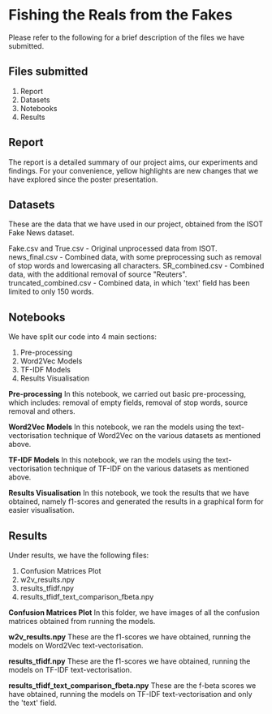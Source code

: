 ﻿# Fishing the Reals from the Fakes

Please refer to the following for a brief description of the files we have submitted.

## Files submitted

1. Report
2. Datasets
3. Notebooks
4. Results


## Report

The report is a detailed summary of our project aims, our experiments and findings. For your convenience, yellow highlights are new changes that we have explored since the poster presentation.


## Datasets
These are the data that we have used in our project, obtained from the ISOT Fake News dataset. 

Fake.csv and True.csv - Original unprocessed data from ISOT.
news_final.csv - Combined data, with some preprocessing such as removal of stop words and lowercasing all characters.
SR_combined.csv - Combined data, with the additional removal of source "Reuters".
truncated_combined.csv - Combined data, in which 'text' field has been limited to only 150 words.



## Notebooks

We have split our code into 4 main sections:
1. Pre-processing
2. Word2Vec Models
3. TF-IDF Models
4. Results Visualisation

**Pre-processing**
In this notebook, we carried out basic pre-processing, which includes: removal of empty fields, removal of stop words, source removal and others.

**Word2Vec Models**
In this notebook, we ran the models using the text-vectorisation technique of Word2Vec on the various datasets as mentioned above.

**TF-IDF Models**
In this notebook, we ran the models using the text-vectorisation technique of TF-IDF on the various datasets as mentioned above.

**Results Visualisation**
In this notebook, we took the results that we have obtained, namely f1-scores and generated the results in a graphical form for easier visualisation.


## Results

Under results, we have the following files:
1. Confusion Matrices Plot
2. w2v_results.npy
3. results_tfidf.npy
4. results_tfidf_text_comparison_fbeta.npy

**Confusion Matrices Plot**
In this folder, we have images of all the confusion matrices obtained from running the models.

**w2v_results.npy**
These are the f1-scores we have obtained, running the models on Word2Vec text-vectorisation.

**results_tfidf.npy**
These are the f1-scores we have obtained, running the models on TF-IDF text-vectorisation.

**results_tfidf_text_comparison_fbeta.npy**
These are the f-beta scores we have obtained, running the models on TF-IDF text-vectorisation and only the 'text' field. 
